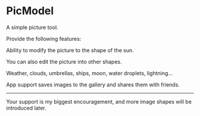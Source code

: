 # PicModel


A simple picture tool.

Provide the following features:

Ability to modify the picture to the shape of the sun.

You can also edit the picture into other shapes.

Weather, clouds, umbrellas, ships, moon, water droplets, lightning...

App support saves images to the gallery and shares them with friends.

_____________________________

Your support is my biggest encouragement, and more image shapes will be introduced later.
